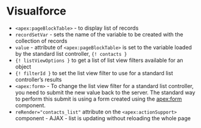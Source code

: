 # Visualforce
* `<apex:pageBlockTable>` - to display list of records
* `recordSetVar` - sets the name of the variable to be created with the collection of records
* `value` - attribute of `<apex:pageBlockTable>` is set to the variable loaded by the standard list controller, `{! contacts }`
* `{! listViewOptions }` to get a list of list view filters available for an object
* `{! filterId }` to set the list view filter to use for a standard list controller’s results
* `<apex:form>` - To change the list view filter for a standard list controller, you need to submit the new value back to the server. The standard way to perform this submit is using a form created using the <apex:form> component.
* `reRender="contacts_list"` attribute on the `<apex:actionSupport>` component - AJAX - list is updating without reloading the whole page
